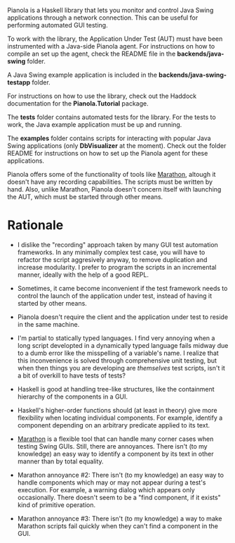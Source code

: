 Pianola is a Haskell library that lets you monitor and control Java Swing applications through a network connection. This can be useful for performing automated GUI testing. 

To work with the library, the Application Under Test (AUT) must have been instrumented with a Java-side Pianola agent. For instructions on how to compile an set up the agent, check the README file in the **backends/java-swing** folder.

A Java Swing example application is included in the **backends/java-swing-testapp** folder.

For instructions on how to use the library, check out the Haddock documentation for the **Pianola.Tutorial** package.

The **tests** folder contains automated tests for the library. For the tests to work, the Java example application must be up and running.

The **examples** folder contains scripts for interacting with popular Java Swing applications (only **DbVisualizer** at the moment). Check out the folder README for instructions on how to set up the Pianola agent for these applications.      

Pianola offers some of the functionality of tools like [Marathon](http://marathontesting.com/), altough it doesn't have any recording capabilities. The scripts must be written by hand. Also, unlike Marathon, Pianola doesn't concern itself with launching the AUT, which must be started through other means.

Rationale
=========

* I dislike the "recording" approach taken by many GUI test automation frameworks. In any minimally complex test case, you will have to refactor the script aggresively anyway, to remove duplication and increase modularity. I prefer to program the scripts in an incremental manner, ideally with the help of a good REPL. 

* Sometimes, it came become inconvenient if the test framework needs to control the launch of the application under test, instead of having it started by other means.

* Pianola doesn't require the client and the application under test to reside in the same machine.

* I'm partial to statically typed languages. I find very annoying when a long script developted in a dynamically typed language fails midway due to a dumb error like the misspelling of a variable's name. I realize that this inconvenience is solved through comprehensive unit testing, but when then things you are developing are *themselves* test scripts, isn't it a bit of overkill to have tests of tests?

* Haskell is good at handling tree-like structures, like the containment hierarchy of the components in a GUI.

* Haskell's higher-order functions should (at least in theory) give more flexibility when locating individual components. For example, identify a component depending on an arbitrary predicate applied to its text. 

* [Marathon](http://marathontesting.com/) is a flexible tool that can handle many corner cases when testing Swing GUIs. Still, there are annoyances. There isn't (to my knowledge) an easy way to identify a component by its text in other manner than by total equality.

* Marathon annoyance #2: There isn't (to my knowledge) an easy way to handle components which may or may not appear during a test's execution. For example, a warning dialog which appears only occasionally. There doesn't seem to be a "find component, if it exists" kind of primitive operation. 

* Marathon annoyance #3: There isn't (to my knowledge) a way to make Marathon scripts fail quickly when they can't find a component in the GUI.


